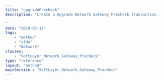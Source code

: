 ```yaml
---
title: "upgradePrecheck"
description: "Create a Upgrade Network Gateway Precheck transaction. 

"
date: "2018-02-12"
tags:
    - "method"
    - "sldn"
    - "Network"
classes:
    - "SoftLayer_Network_Gateway_Precheck"
type: "reference"
layout: "method"
mainService : "SoftLayer_Network_Gateway_Precheck"
---
```

